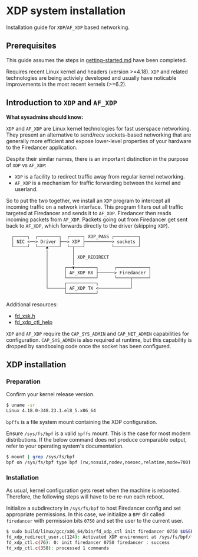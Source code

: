 XDP system installation
=======================

Installation guide for `XDP`/`AF_XDP` based networking.

Prerequisites
-------------

This guide assumes the steps in [getting-started.md](./getting-started.md)
have been completed.

Requires recent Linux kernel and headers (version >=4.18). `XDP` and related
technologies are being activiely developed and usually have noticable
improvements in the most recent kernels (>=6.2).

Introduction to `XDP` and `AF_XDP`
------------------------------

**What sysadmins should know:**

`XDP` and `AF_XDP` are Linux kernel technologies for fast userspace
networking.  They present an alternative to send/recv sockets-based
networking that are generally more efficient and expose lower-level
properties of your hardware to the Firedancer application.

Despite their similar names, there is an important distinction in the
purpose of `XDP` vs `AF_XDP`:
- `XDP` is a facility to redirect traffic away from regular kernel networking.
- `AF_XDP` is a mechanism for traffic forwarding between
the kernel and userland.

So to put the two together, we install an `XDP` program to intercept all
incoming traffic on a network interface. This program filters out all
traffic targeted at Firedancer and sends it to `AF_XDP`. Firedancer then
reads incoming packets from `AF_XDP`. Packets going out from Firedancer
get sent back to `AF_XDP`, which forwards directly to the driver (skipping
`XDP`).

```
  ┌─────┐  ┌────────┐  ┌─────┐ XDP_PASS ┌─────────┐
  │ NIC <──> Driver ├──> XDP ├──────────> sockets │
  └─────┘  └───▲────┘  └─┬───┘          └─────────┘
               │         │
               │         │ XDP_REDIRECT
               │         │
               │      ┌──▼────────┐      ┌────────────┐
               │      │ AF_XDP RX ├──────> Firedancer │
               │      └───────────┘      └─────┬──────┘
               │      ┌───────────┐            │
               └──────┤ AF_XDP TX <────────────┘
                      └───────────┘
```

Additional resources:
- [fd_xsk.h](../src/tango/xdp/fd_xsk.h)
- [fd_xdp_ctl_help](../src/tango/xdp/fd_xdp_ctl_help)

`XDP` and `AF_XDP` require the `CAP_SYS_ADMIN` and `CAP_NET_ADMIN`
capabilities for configuration.  `CAP_SYS_ADMIN` is also required at
runtime, but this capability is dropped by sandboxing code once the
socket has been configured.

XDP installation
----------------

### Preparation

Confirm your kernel release version.

```bash
$ uname -sr
Linux 4.18.0-348.23.1.el8_5.x86_64
```

`bpffs` is a file system mount containing the XDP configuration.

Ensure `/sys/fs/bpf` is a valid `bpffs` mount. This is the case for most
modern distributions. If the below command does not produce comparable
output, refer to your operating system's documentation.

```bash
$ mount | grep /sys/fs/bpf
bpf on /sys/fs/bpf type bpf (rw,nosuid,nodev,noexec,relatime,mode=700)
```

### Installation

As usual, kernel configuration gets reset when the machine is rebooted.
Therefore, the following steps will have to be re-run each reboot.

Initialize a subdirectory in `/sys/fs/bpf` to host Firedancer config
and set appropriate permissions.  In this case, we initialize a `BPF` dir
called `firedancer` with permission bits `0750` and set the user  to the
current user.

```bash
$ sudo build/linux/gcc/x86_64/bin/fd_xdp_ctl init firedancer 0750 $USER ""
fd_xdp_redirect_user.c(124): Activated XDP environment at /sys/fs/bpf/firedancer
fd_xdp_ctl.c(76): 0: init firedancer 0750 firedancer : success
fd_xdp_ctl.c(358): processed 1 commands
```
